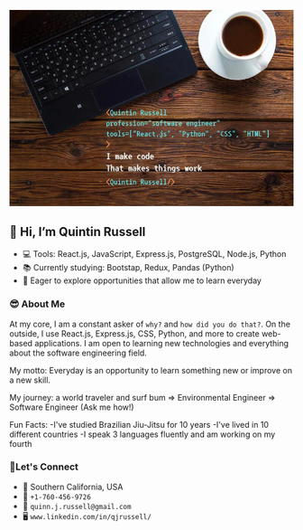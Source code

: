![alt text](https://raw.githubusercontent.com/Quintin-Russell/practice/main/oie_KssEwkAANuEw.jpg "Quintin-Russell README Image")


## 👋 Hi, I’m Quintin Russell

- :computer: Tools: React.js, JavaScript, Express.js, PostgreSQL, Node.js, Python 
- :books: Currently studying: Bootstap, Redux, Pandas (Python)
- 🧠 Eager to explore opportunities that allow me to learn everyday

### :sunglasses: About Me

At my core, I am a constant asker of `why?` and `how did you do that?`. On the outside, I use React.js, Express.js, CSS, Python, and more to create web-based applications. I am open to learning new technologies and everything about the software engineering field. 

My motto:
Everyday is an opportunity to learn something new or improve on a new skill. 

My journey:
a world traveler and surf bum => Environmental Engineer => Software Engineer 
(Ask me how!)

Fun Facts:
-I've studied Brazilian Jiu-Jitsu for 10 years
-I've lived in 10 different countries
-I speak 3 languages fluently and am working on my fourth

### :incoming_envelope:Let's Connect


- 📍  Southern California, USA
- 📱 `+1-760-456-9726‬`
- 📧 `quinn.j.russell@gmail.com`
- 🖥️ `www.linkedin.com/in/qjrussell/`
